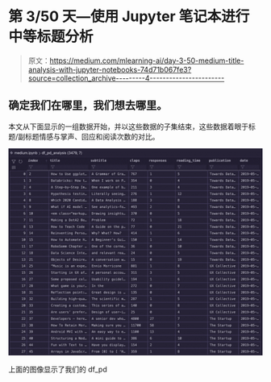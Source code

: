 # 第 3/50 天—使用 Jupyter 笔记本进行中等标题分析

> 原文：<https://medium.com/mlearning-ai/day-3-50-medium-title-analysis-with-jupyter-notebooks-74d71b067fe3?source=collection_archive---------4----------------------->

## 确定我们在哪里，我们想去哪里。

本文从下面显示的一组数据开始，并以这些数据的子集结束，这些数据着眼于标题/副标题情感与掌声、回应和阅读次数的对比。

![](img/f0d28b5d179664e3ce7f6651c373d02d.png)

上面的图像显示了我们的 df_pd